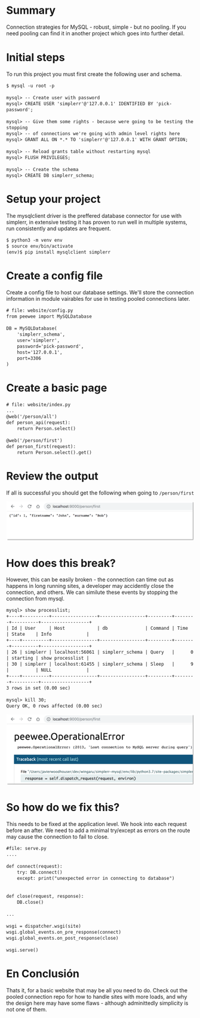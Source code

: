 # Summary

Connection strategies for MySQL - robust, simple - but no pooling. If you need
pooling can find it in another project which goes into further detail.

# Initial steps

To run this project you must first create the following user and schema.

    $ mysql -u root -p

    mysql> -- Create user with password
    mysql> CREATE USER 'simplerr'@'127.0.0.1' IDENTIFIED BY 'pick-password';

    mysql> -- Give them some rights - because were going to be testing the stopping
    mysql> -- of connections we're going with admin level rights here
    mysql> GRANT ALL ON *.* TO 'simplerr'@'127.0.0.1' WITH GRANT OPTION;

    mysql> -- Reload grants table without restarting mysql
    mysql> FLUSH PRIVILEGES;

    mysql> -- Create the schema
    mysql> CREATE DB simplerr_schema;

# Setup your project

The mysqlclient driver is the preffered database connector for use with
simplerr, in extensive testing it has proven to run well in multiple systems,
run consistently and updates are frequent.

    $ python3 -m venv env
    $ source env/bin/activate
    (env)$ pip install mysqlclient simplerr


# Create a config file

Create a config file to host our database settings. We'll store the connection
information in module vairables for use in testing pooled connections later.

    # file: website/config.py
    from peewee import MySQLDatabase

    DB = MySQLDatabase(
        'simplerr_schema',
        user='simplerr',
        password='pick-password',
        host='127.0.0.1',
        port=3306
    )

# Create a basic page

    # file: website/index.py
    ...
    @web('/person/all')
    def person_api(request):
        return Person.select()

    @web('/person/first')
    def person_first(request):
        return Person.select().get()

# Review the output

If all is successful you should get the following when going to `/person/first`

![output](docs/person.png)

# How does this break?

However, this can be easily broken - the connection can time out as happens in
long running sites, a developer may accidently close the connection, and
others. We can similute these events by stopping the connection from mysql.

    mysql> show processlist;
    +----+----------+-----------------+-----------------+---------+--------+----------+------------------+
    | Id | User     | Host            | db              | Command | Time   | State    | Info             |
    +----+----------+-----------------+-----------------+---------+--------+----------+------------------+
    | 26 | simplerr | localhost:56061 | simplerr_schema | Query   |      0 | starting | show processlist |
    | 30 | simplerr | localhost:61455 | simplerr_schema | Sleep   |      9 |          | NULL             |
    +----+----------+-----------------+-----------------+---------+--------+----------+------------------+
    3 rows in set (0.00 sec)

    mysql> kill 30;
    Query OK, 0 rows affected (0.00 sec)

![broken](docs/broken.png)

# So how do we fix this?

This needs to be fixed at the application level. We hook into each request
before an after. We need to add a minimal try/except as errors on the route
may cause the connection to fail to close.

    #file: serve.py
    ....

    def connect(request):
        try: DB.connect()
        except: print("unexpected error in connecting to database")


    def close(request, response):
        DB.close()

    ...

    wsgi = dispatcher.wsgi(site)
    wsgi.global_events.on_pre_response(connect)
    wsgi.global_events.on_post_response(close)

    wsgi.serve()

# En Conclusión

Thats it, for a basic website that may be all you need to do. Check out the
pooled connection repo for how to handle sites with more loads, and why the
design here may have some flaws - although adminittedly simplicity is not one
of them.
